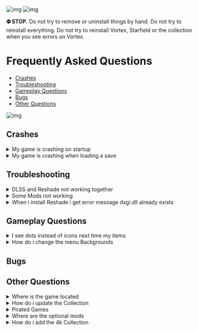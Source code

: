 ![img](https://s11.gifyu.com/images/SgCoI.png)
![img](https://s11.gifyu.com/images/Sgd38.jpg)

**⛔ STOP.** Do not try to remove or uninstall things by hand. Do not try to reinstall everything. Do not try to reinstall Vortex, Starfield or the collection when you see errors on Vortex.

# Frequently Asked Questions


- [Crashes](#crashes)
- [Troubleshooting](#troubleshooting)
- [Gameplay Questions](#gameplay-questions)
- [Bugs](#bugs)
- [Other Questions](#other-questions)

![img](https://s11.gifyu.com/images/Sgd38.jpg)



## Crashes

<details>
<summary>My game is crashing on startup</summary>

![img](https://s11.gifyu.com/images/Sgd38.jpg)

**1**) Check the install guide and make sure you follow the instructions.

**2**) Make sure the game is installed on a SSD.

**3**) Check your Graphics Driver is up to date or reinstall it.

**4**) Make sure these are up to date>
⁠Unknown
⁠Unknown

![img](https://s11.gifyu.com/images/Sgd38.jpg)

</details>


<details>
<summary>My game is crashing when loading a save</summary>

![img](https://s11.gifyu.com/images/Sgd38.jpg)

This will be because you have Enabled the DLSS Mod and you havent Downloaded the required dlss file.

You will need to do the following.

- You will need to download the DLSS update file linked [HERE](https://www.techpowerup.com/download/nvidia-dlss-dll/) (nvngx_dlss_2.5.1.zip)
- You need to place the nvngx_dlss.dll into ```mods/UpscalerBasePlugin``` 

![img](https://s11.gifyu.com/images/Sgd38.jpg)

</details>





## Troubleshooting

<details>
<summary>DLSS and Reshade not working together</summary>

![img](https://s11.gifyu.com/images/Sgd38.jpg)

If you want to use the Reshade Make sure to install and configure the Reshade before enabling the optional DLSS Mod.

![img](https://s11.gifyu.com/images/Sgd38.jpg)

</details>


<details>
<summary>Some Mods not working</summary>

![img](https://s11.gifyu.com/images/Sgd38.jpg)

After installation, you will need to place the **INI** File into your **Documents** folder.

Depending on what new mods are added in each update you may be required to do this again for certain updates.

You will be notified in the **changelog** if this needs to be done on each update.

**ENABLING STARFIELD MODDING**

**1**) After you have downloaded the collection you need to go to the following location
```
SteamLibrary\steamapps\common\Starfield\
```

**2**) Locate this file and extract it.

```
Constallation Readme.7z
```

**3**) Now you will have a folder called. Constellation Readme open this folder.In the folder will find a file called \[StarfieldCustom.ini] Copy this file and place it into the following location.

```
 C:\Users\[YOUR USERNAME\Documents\My Games\Starfield
```

**4**) Once done should look as follows.

![](https://s11.gifyu.com/images/SgFGr.png)![](https://s11.gifyu.com/images/Sgd38.jpg)

![img](https://s11.gifyu.com/images/Sgd38.jpg)

</details>


<details>
<summary>When i install Reshade i get error message dxgi.dll already exists</summary>

![img](https://s11.gifyu.com/images/Sgd38.jpg)

This will be because you have Enabled the DLSS Mod before running the Reshade setup to fix this issue follow the steps below.

**1**) Purge the Mods in Vortex

**2**) Go here and delete this file \SteamLibrary\steamapps\common\Starfield\dxgi.dll

**3**) Verify the game files via Steam

**4**) Make sure the 2 files for the DLSS Mod are disabled in Vortex. 

**5**) Deploy the Mods in Vortex

**6**) Run the Reshade setup.

![img](https://s11.gifyu.com/images/Sgd38.jpg)

</details>





## Gameplay Questions

<details>
<summary>I see dots instead of icons next time my items</summary>

![img](https://s11.gifyu.com/images/Sgd38.jpg)

This is because you didn't put the INI file in your Documents folder. 


**1**) After you have downloaded the collection you need to go to the following location

```
SteamLibrary\steamapps\common\Starfield\Constallation Readme\
```

**2**) Here you will find a file called [StarfieldCustom.ini] copy this file and place it into the following location.

```
C:\Users[YOUR USERNAME\Documents\My Games\Starfield
```

![img](https://s11.gifyu.com/images/Sgd38.jpg)

</details>


<details>
<summary>How do i change the menu Backgrounds</summary>

![img](https://s11.gifyu.com/images/Sgd38.jpg)

On the first installation, you will be able to choose your background from the installer if you would like to change this at any time follow the steps below.

**1**) Open **Vortex** and locate the **Menu Backgrounds-v2** mod.

**2**) Right-click the Mod and select **Reinstall**

**3**) Now you will be able to choose another background.

![img](https://s11.gifyu.com/images/Sgd38.jpg)

</details>





## Bugs





## Other Questions



<details>
<summary>Where is the game located</summary>

![img](https://s11.gifyu.com/images/Sgd38.jpg)

```
Steam> Drive Letter\SteamLibrary\steamapps\common\Starfield.exe
```

![img](https://s11.gifyu.com/images/Sgd38.jpg)

</details>

<details>
<summary>How do i update the Collection</summary>

![img](https://s11.gifyu.com/images/Sgd38.jpg)

Updating the collection is as easy as clicking the "Update" button.
When prompted to "Remove mods from old revision" make sure to click the "Remove All" button.

- ⛔ **DO NOT** update any of the mods in this collection individually in **Vortex** when a mod gets updated we will update the collection.
- Notes will be in the changelog

Updating

**1**)

![img](https://s11.gifyu.com/images/Sgd38.jpg)

</details>

<details>
<summary>Pirated Games</summary>

![img](https://s11.gifyu.com/images/Sgd38.jpg)

DO NOT use a pirated game. It is against Nexus rules and is illegal and I will not provide any support.

![img](https://s11.gifyu.com/images/Sgd38.jpg)

</details>

<details>
<summary>Where are the optional mods</summary>

![img](https://s11.gifyu.com/images/Sgd38.jpg)

**1**) Open **Vortex**

**2**) Select **"Collections"**

**3**) Select **"View"** on the collection.

![img](https://s11.gifyu.com/images/Sguez.png)

**4**) Select **"Mods"**

![img](https://s11.gifyu.com/images/Sgueb.png)

**5**) Now you can filter between **"Required"** and **"Recommended"** Recommended being the optional Mods.

![img](https://s11.gifyu.com/images/SgueM.jpg)

![img](https://s11.gifyu.com/images/Sgd38.jpg)

</details>


<details>
<summary>How do i add the 4k Collection</summary>

![img](https://s11.gifyu.com/images/Sgd38.jpg)

The 4k Collection can be added to our main Collection.

**1**) Select **ADD TO VORTEX** on Nexus

**2**) Create a new Profile and call it what ever you want.

*Note*
All our graphics packs come with **Reshade** and our **Constellation Reshade Preset** but these are included in our main Collection so you won't need to enable them in **Vortex**.

![img](https://s11.gifyu.com/images/Sgd38.jpg)

</details>


